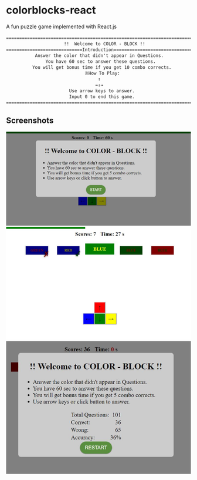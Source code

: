 # colorblocks-react

A fun puzzle game implemented with React.js

```
=======================================================================
                      !!  Welcome to COLOR - BLOCK !!
=============================Introduction==============================
           Answer the color that didn't appear in Questions.
               You have 60 sec to answer these questions.
          You will get bonus time if you get 10 combo corrects.
                              ※How To Play:
                                   ↑
                                  ←↓→
                        Use arrow keys to answer.
                        Input 0 to end this game.
=======================================================================
```

## Screenshots

![](./screenshot/1.JPG)
![](./screenshot/3.jpg)
![](./screenshot/2.JPG)
